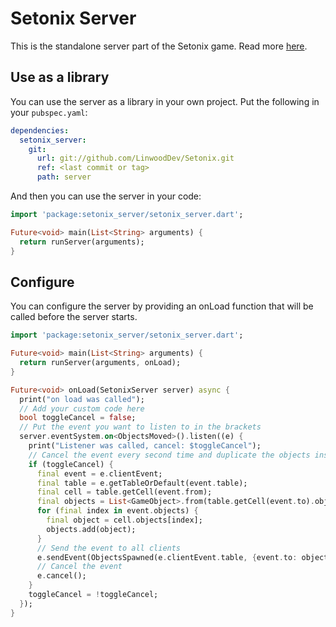 # Setonix Server

This is the standalone server part of the Setonix game.
Read more [here](../README.md).

## Use as a library

You can use the server as a library in your own project.
Put the following in your `pubspec.yaml`:

```yaml
dependencies:
  setonix_server:
    git:
      url: git://github.com/LinwoodDev/Setonix.git
      ref: <last commit or tag>
      path: server
```

And then you can use the server in your code:

```dart
import 'package:setonix_server/setonix_server.dart';

Future<void> main(List<String> arguments) {
  return runServer(arguments);
}
```

## Configure

You can configure the server by providing an onLoad function that will be called before the server starts.

```dart
import 'package:setonix_server/setonix_server.dart';

Future<void> main(List<String> arguments) {
  return runServer(arguments, onLoad);
}

Future<void> onLoad(SetonixServer server) async {
  print("on load was called");
  // Add your custom code here
  bool toggleCancel = false;
  // Put the event you want to listen to in the brackets
  server.eventSystem.on<ObjectsMoved>().listen((e) {
    print("Listener was called, cancel: $toggleCancel");
    // Cancel the event every second time and duplicate the objects instead
    if (toggleCancel) {
      final event = e.clientEvent;
      final table = e.getTableOrDefault(event.table);
      final cell = table.getCell(event.from);
      final objects = List<GameObject>.from(table.getCell(event.to).objects);
      for (final index in event.objects) {
        final object = cell.objects[index];
        objects.add(object);
      }
      // Send the event to all clients
      e.sendEvent(ObjectsSpawned(e.clientEvent.table, {event.to: objects}));
      // Cancel the event
      e.cancel();
    }
    toggleCancel = !toggleCancel;
  });
}
```
